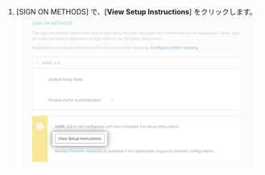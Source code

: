 1. [SIGN ON METHODS] で、[**View Setup Instructions**] をクリックします。 ![Okta アプリケーションの [Sign On] タブにある [View Setup Instructions] ボタン](/assets/images/help/saml/okta-view-setup-instructions.png)
